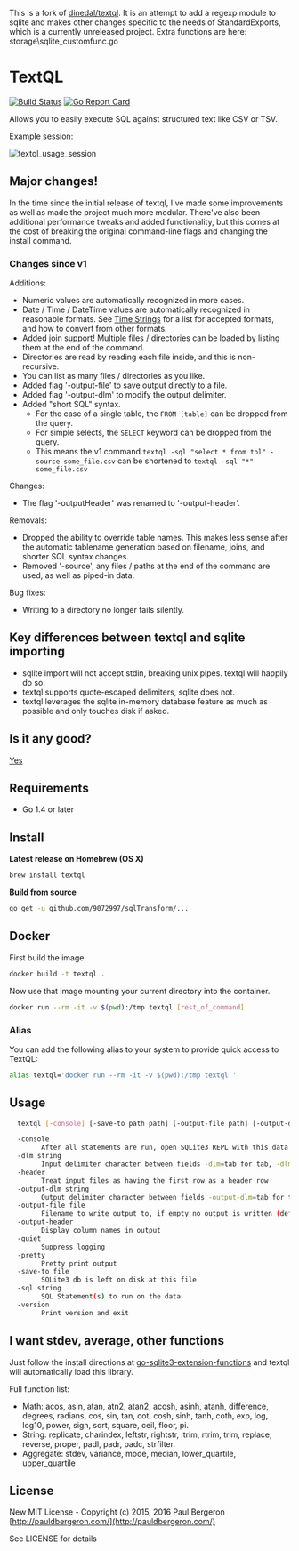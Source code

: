 This is a fork of [dinedal/textql](https://github.com/dinedal/textql). It is an attempt to add a regexp module to sqlite and makes other changes specific to the needs of StandardExports, which is a currently unreleased project.
Extra functions are here: storage\sqlite_customfunc.go

# TextQL

[![Build Status](https://travis-ci.org/9072997/sqlTransform.svg)](https://travis-ci.org/9072997/sqlTransform) [![Go Report Card](http://goreportcard.com/badge/9072997/sqlTransform)](http://goreportcard.com/report/9072997/sqlTransform)

Allows you to easily execute SQL against structured text like CSV or TSV.

Example session:

![textql_usage_session](https://raw.github.com/9072997/sqlTransform/master/textql_usage.gif)

## Major changes!

In the time since the initial release of textql, I've made some improvements as well as made the project much more modular. There've also been additional performance tweaks and added functionality, but this comes at the cost of breaking the original command-line flags and changing the install command.

### Changes since v1

Additions:

- Numeric values are automatically recognized in more cases.
- Date / Time / DateTime values are automatically recognized in reasonable formats. See [Time Strings](https://www.sqlite.org/lang_datefunc.html) for a list for accepted formats, and how to convert from other formats.
- Added join support! Multiple files / directories can be loaded by listing them at the end of the command.
- Directories are read by reading each file inside, and this is non-recursive.
- You can list as many files / directories as you like.
- Added flag '-output-file' to save output directly to a file.
- Added flag '-output-dlm' to modify the output delimiter.
- Added "short SQL" syntax.
  - For the case of a single table, the `FROM [table]` can be dropped from the query.
  - For simple selects, the `SELECT` keyword can be dropped from the query.
  - This means the v1 command `textql -sql "select * from tbl" -source some_file.csv` can be shortened to `textql -sql "*" some_file.csv`

Changes:

- The flag '-outputHeader' was renamed to '-output-header'.

Removals:

- Dropped the ability to override table names. This makes less sense after the automatic tablename generation based on filename, joins, and shorter SQL syntax changes.
- Removed '-source', any files / paths at the end of the command are used, as well as piped-in data.

Bug fixes:

- Writing to a directory no longer fails silently.

## Key differences between textql and sqlite importing

- sqlite import will not accept stdin, breaking unix pipes. textql will happily do so.
- textql supports quote-escaped delimiters, sqlite does not.
- textql leverages the sqlite in-memory database feature as much as possible and only touches disk if asked.

## Is it any good?

[Yes](https://news.ycombinator.com/item?id=3067434)

## Requirements

- Go 1.4 or later

## Install

**Latest release on Homebrew (OS X)**

```bash
brew install textql
```

**Build from source**

```bash
go get -u github.com/9072997/sqlTransform/...
```

## Docker

First build the image.

```bash
docker build -t textql .
```

Now use that image mounting your current directory into the container.

```bash
docker run --rm -it -v $(pwd):/tmp textql [rest_of_command]
```

### Alias

You can add the following alias to your system to provide quick access to TextQL:

```bash
alias textql='docker run --rm -it -v $(pwd):/tmp textql '
```

## Usage

```bash
  textql [-console] [-save-to path path] [-output-file path] [-output-dlm delimter] [-output-header] [-pretty] [-quiet] [-header] [-dlm delimter] [-sql sql_statements] [path ...]

  -console
        After all statements are run, open SQLite3 REPL with this data
  -dlm string
        Input delimiter character between fields -dlm=tab for tab, -dlm=0x## to specify a character code in hex (default ",")
  -header
        Treat input files as having the first row as a header row
  -output-dlm string
        Output delimiter character between fields -output-dlm=tab for tab, -dlm=0x## to specify a character code in hex (default ",")
  -output-file file
        Filename to write output to, if empty no output is written (default "stdout")
  -output-header
        Display column names in output
  -quiet
        Suppress logging
  -pretty
        Pretty print output
  -save-to file
        SQLite3 db is left on disk at this file
  -sql string
        SQL Statement(s) to run on the data
  -version
        Print version and exit
```

## I want stdev, average, other functions

Just follow the install directions at [go-sqlite3-extension-functions](https://github.com/dinedal/go-sqlite3-extension-functions) and textql will automatically load this library.

Full function list:

- Math: acos, asin, atan, atn2, atan2, acosh, asinh, atanh, difference, degrees, radians, cos, sin, tan, cot, cosh, sinh, tanh, coth, exp, log, log10, power, sign, sqrt, square, ceil, floor, pi.
- String: replicate, charindex, leftstr, rightstr, ltrim, rtrim, trim, replace, reverse, proper, padl, padr, padc, strfilter.
- Aggregate: stdev, variance, mode, median, lower_quartile, upper_quartile

## License

New MIT License - Copyright (c) 2015, 2016 Paul Bergeron [http://pauldbergeron.com/](http://pauldbergeron.com/)

See LICENSE for details
